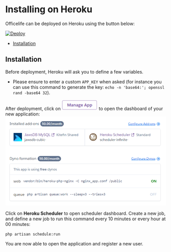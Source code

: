 # Installing on Heroku <!-- omit in toc -->

Officelife can be deployed on Heroku using the button below:

[![Deploy](https://www.herokucdn.com/deploy/button.svg)](https://heroku.com/deploy?template=https://github.com/officelifehq/officelife/tree/master)

- [Installation](#installation)

## Installation

Before deployment, Heroku will ask you to define a few variables.
- Please ensure to enter a custom `APP_KEY` when asked (for instance you can use this command to generate the key: `echo -n 'base64:'; openssl rand -base64 32`).

After deployment, click on ![Manage App](../img/heroku_manage_app.png) to open the dashboard of your new application:
![Heroku Dashbord](../img/heroku_dashboard.png)

Click on **Heroku Scheduler** to open scheduler dashboard. Create a new job, and define a new job to run this command every 10 minutes or every hour at 00 minutes:
```sh
php artisan schedule:run
```

You are now able to open the application and register a new user.
